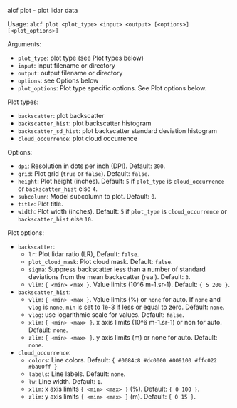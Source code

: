 
alcf plot - plot lidar data

Usage: `alcf plot <plot_type> <input> <output> [<options>] [<plot_options>]`

Arguments:

- `plot_type`: plot type (see Plot types below)
- `input`: input filename or directory
- `output`: output filename or directory
- `options`: see Options below
- `plot_options`: Plot type specific options. See Plot options below.

Plot types:

- `backscatter`: plot backscatter
- `backscatter_hist`: plot backscatter histogram
- `backscatter_sd_hist`: plot backscatter standard deviation histogram
- `cloud_occurrence`: plot cloud occurrence

Options:

- `dpi`: Resolution in dots per inch (DPI). Default: `300`.
- `grid`: Plot grid (`true` or `false`). Default: `false`.
- `height`: Plot height (inches).
    Default: `5` if `plot_type` is `cloud_occurrence` or `backscatter_hist`
    else `4`.
- `subcolumn`: Model subcolumn to plot. Default: `0`.
- `title`: Plot title.
- `width`: Plot width (inches).
    Default: `5` if `plot_type` is `cloud_occurrence` or `backscatter_hist`
    else `10`.

Plot options:

- `backscatter`:
	- `lr`: Plot lidar ratio (LR), Default: `false`.
	- `plot_cloud_mask`: Plot cloud mask. Default: `false`.
	- `sigma`: Suppress backscatter less than a number of standard deviations
		from the mean backscatter (real). Default: `3`.
	- `vlim`: `{ <min> <max }`. Value limits (10^6 m-1.sr-1).
        Default: `{ 5 200 }`.
- `backscatter_hist`:
    - `vlim`: `{ <min> <max }`. Value limits (%) or `none` for auto. If `none`
        and `vlog` is `none`, `min` is set to 1e-3 if less or equal to zero.
        Default: `none`.
    - `vlog`: use logarithmic scale for values. Default: `false`.
    - `xlim`: `{ <min> <max> }`. x axis limits (10^6 m-1.sr-1) or non for auto.
        Default: `none`.
    - `zlim`: `{ <min> <max> }`. y axis limits (m) or none for auto.
        Default: `none`.
- `cloud_occurrence`:
    - `colors`: Line colors. Default: `{ #0084c8 #dc0000 #009100 #ffc022 #ba00ff }`
    - `labels`: Line labels. Default: `none`.
    - `lw`: Line width. Default: `1`.
    - `xlim`: x axis limits `{ <min> <max> }` (%). Default: `{ 0 100 }`.
    - `zlim`: y axis limits `{ <min> <max> }` (m). Default: `{ 0 15 }`.
	